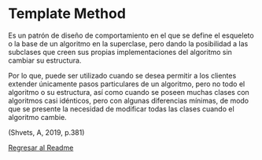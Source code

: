 # Template Method 
Es un patrón de diseño de comportamiento en el que se define el esqueleto o la base de un algoritmo en la superclase, pero dando la posibilidad a las subclases que creen sus propias implementaciones del algoritmo sin cambiar su estructura.

Por lo que, puede ser utilizado cuando se desea permitir a los clientes extender únicamente pasos particulares de un algoritmo, pero no todo el algoritmo o su estructura, así como cuando se poseen muchas clases con algoritmos casi idénticos, pero con algunas diferencias mínimas, de modo que se presente la necesidad de modificar todas las clases cuando el algoritmo cambie.

(Shvets, A, 2019, p.381) 

[Regresar al Readme](../README.md)
